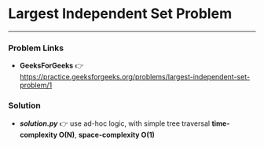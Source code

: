 # Largest Independent Set Problem

---

### Problem Links
- **__GeeksForGeeks__** :point_right: https://practice.geeksforgeeks.org/problems/largest-independent-set-problem/1

### Solution
- **_solution.py_** :point_right: use ad-hoc logic, with simple tree traversal **time-complexity O(N)**, **space-complexity O(1)**
